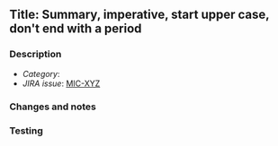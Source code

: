 ## Title: Summary, imperative, start upper case, don't end with a period
<!-- Ideally, <=50 chars. 50 chars is here..: -->

### Description
<!-- For use in commit message, wrap at 72 chars. 72 chars is here: -->
- *Category*: <!-- one of bugfix, feature, refactor, POC, CI/infrastructure, documentation, 
                   revert, test, release, other/misc -->
- *JIRA issue*: [MIC-XYZ](https://jira.ihme.washington.edu/browse/MIC-XYZ)

### Changes and notes
<!-- 
Change description – why, what, anything unexplained by the above.
Include guidance to reviewers if changes are complex.
--> 

### Testing
<!--
Details on how code was verified, any unit tests local for the
repo, regression testing, etc. At a minimum, this should include an
integration test for a framework change. Consider: plots, images,
(small) csv file.
-->

